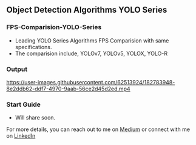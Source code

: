 ## Object Detection Algorithms YOLO Series
### FPS-Comparision-YOLO-Series

- Leading YOLO Series Algorithms FPS Comparision with same specifications.
- The comparision include, YOLOv7, YOLOv5, YOLOX, YOLO-R

### Output
https://user-images.githubusercontent.com/62513924/182783948-8e2ddb62-ddf7-4970-9aab-56ce2d45d2ed.mp4

### Start Guide
- Will share soon.

For more details, you can reach out to me on [Medium](https://chr043416.medium.com/) or connect with me on [LinkedIn](https://www.linkedin.com/in/muhammadrizwanmunawar/)
